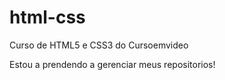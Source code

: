 # html-css
 Curso de HTML5 e CSS3 do Cursoemvideo


Estou a prendendo a gerenciar meus repositorios!